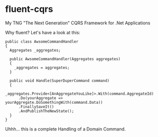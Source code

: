 # fluent-cqrs
My TNG "The Next Generation" CQRS Framework for .Net Applications


Why fluent? Let's have a look at this:

    public class AwsomeCommandHandler 
    {
      Aggregates _aggregates;
    
      public AwsomeCommandHandler(Aggregates aggregates)
      {
        _aggregates = aggregates;
      }
      
      public void Handle(SuperDuperCommand command)
      {
        _aggregates.Provide<[AnAggregateYouLike]>.With(command.AggregateId)
          .Do(yourAggregate => yourAggregate.DoSomethingWith(command.Data))
          .FinallySaveIt()
          .AndPublishTheNewState();
      }
    }

Uhhh... this is a complete Handling of a Domain Command. 
